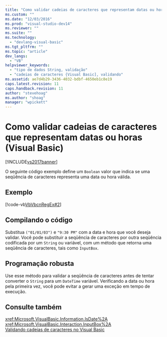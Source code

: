 ```yaml
---
title: "Como validar cadeias de caracteres que representam datas ou horas (Visual Basic) | Microsoft Docs"
ms.custom: ""
ms.date: "12/03/2016"
ms.prod: "visual-studio-dev14"
ms.reviewer: ""
ms.suite: ""
ms.technology: 
  - "devlang-visual-basic"
ms.tgt_pltfrm: ""
ms.topic: "article"
dev_langs: 
  - "VB"
helpviewer_keywords: 
  - "tipo de dados String, validação"
  - "cadeias de caracteres {Visual Basic], validando"
ms.assetid: ae7d4b29-3436-4032-bdbf-4650eb1c8e19
caps.latest.revision: 11
caps.handback.revision: 11
author: "stevehoag"
ms.author: "shoag"
manager: "wpickett"
---
```

# Como validar cadeias de caracteres que representam datas ou horas (Visual Basic)
[!INCLUDE[vs2017banner](../../../../csharp/includes/vs2017banner.md)]

O seguinte código exemplo define um `Boolean` valor que indica se uma seqüência de caracteres representa uma data ou hora válida.  
  
## Exemplo  
 [!code-vb[VbVbcnRegEx#2](../../../../visual-basic/programming-guide/language-features/strings/codesnippet/VisualBasic/how-to-validate-strings-that-represent-dates-or-times_1.vb)]  
  
## Compilando o código  
 Substitua `("01/01/03")` e `"9:30 PM"` com a data e hora que você deseja validar.  Você pode substituir a seqüência de caracteres por outra seqüência codificada por um `String` ou variável, com um método que retorna uma seqüência de caracteres, tais como `InputBox`.  
  
## Programação robusta  
 Use esse método para validar a seqüência de caracteres antes de tentar converter o `String` para um `DateTime` variável.  Verificando a data ou hora pela primeira vez, você pode evitar a gerar uma exceção em tempo de execução.  
  
## Consulte também  
 <xref:Microsoft.VisualBasic.Information.IsDate%2A>   
 <xref:Microsoft.VisualBasic.Interaction.InputBox%2A>   
 [Validando cadeias de caracteres no Visual Basic](../../../../visual-basic/programming-guide/language-features/strings/validating-strings.md)